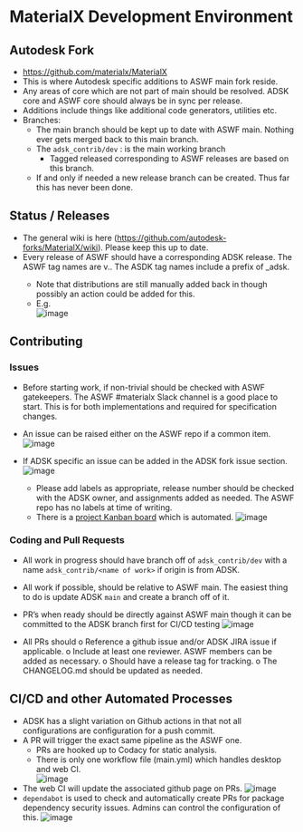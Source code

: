 # MaterialX Development Environment
## Autodesk Fork 
- https://github.com/materialx/MaterialX
- This is where Autodesk specific additions to ASWF main fork reside.
- Any areas of core which are not part of main should be resolved. ADSK core and ASWF core should always be in sync per release.
- Additions include things like additional code generators, utilities etc.
- Branches:
    - The main branch should be kept up to date with ASWF main. Nothing ever gets merged back to this main branch.
    - The `adsk_contrib/dev` : is the main working branch
        - Tagged released corresponding to ASWF releases are based on this branch.
    - If and only if needed a new release branch can be created. Thus far this has never been done.

## Status / Releases
- 	The general wiki is here (https://github.com/autodesk-forks/MaterialX/wiki). Please keep this up to date.
- 	Every release of ASWF should have a corresponding ADSK release. The ASWF tag names are v<major>.<minor><patch>. The ASDK tag names include a prefix of _adsk.
    - Note that distributions are still manually added back in though possibly an action could be added for this.
    - E.g.  
     ![image](https://user-images.githubusercontent.com/14275104/154177532-06a9d983-f7a8-4e14-a471-57618bf4f722.png)

## Contributing
### Issues
- Before starting work, if non-trivial should be checked with ASWF gatekeepers. The ASWF #materialx Slack channel is a good place to start. This is for both implementations and required for specification changes.
- An issue can be raised either on the ASWF repo if a common item. 
  ![image](https://user-images.githubusercontent.com/14275104/154177600-4395e218-4027-4ea7-81fc-89de9ad9d7f5.png)
- If ADSK specific an issue can be added in the ADSK fork issue section.
  ![image](https://user-images.githubusercontent.com/14275104/154177637-18bdc393-c586-4991-a13a-d8f1927e3aeb.png)

    - Please add labels as appropriate, release number should be checked with the ADSK owner, and assignments added as needed. The ASWF repo has no labels at time of writing.
    - There is a [project Kanban board](https://github.com/autodesk-forks/MaterialX/projects) which is automated.
      ![image](https://user-images.githubusercontent.com/14275104/154177691-1fe4d9f9-8d81-48cb-ae02-448a75c320a5.png)
 

### Coding and Pull Requests
- 	All work in progress should have branch off of `adsk_contrib/dev` with a name `adsk_contrib/<name of work>` if origin is from ADSK.
- 	All work if possible, should be relative to ASWF main. The easiest thing to do is update ADSK `main` and create a branch off of it.
- 	PR’s when ready should be directly against ASWF main though it can be committed to the ADSK branch first for CI/CD testing
    ![image](https://user-images.githubusercontent.com/14275104/154177799-45dec73c-e846-432c-8c74-9cbfe9b4ad48.png)

- 	All PRs should 
o	Reference a github issue and/or ADSK JIRA issue if  applicable.
o	Include at least one reviewer. ASWF members can be added as necessary.
o	Should have a release tag for tracking.
o	The CHANGELOG.md should be updated as needed.

## CI/CD and other Automated Processes
- ADSK has a slight variation on Github actions in that not all configurations are configuration for a push commit.
- A PR will trigger the exact same pipeline as the ASWF one.
  - PRs are hooked up to Codacy for static analysis.
  - There is only one workflow file (main.yml) which handles desktop and web CI.  
   ![image](https://user-images.githubusercontent.com/14275104/154177845-734416f2-b646-4e74-8ccf-ca108ada5c50.png)
- The web CI will update the associated github page on PRs.
   ![image](https://user-images.githubusercontent.com/14275104/154177869-ccd30370-4a0c-41da-a6c2-cdbcf84db753.png)
- `dependabot` is used to check and automatically create PRs for package dependency security issues. Admins can control the configuration of this. 
  ![image](https://user-images.githubusercontent.com/14275104/154177897-62e7b02b-1233-43de-8f2d-6e270b203c6d.png)


